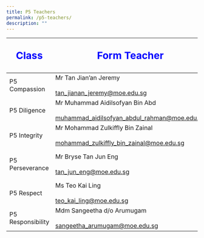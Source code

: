 ```yaml
---
title: P5 Teachers
permalink: /p5-teachers/
description: ""
---
```

| <p style="font-size: 26px; color: blue; font-weight: bold;">Class</p>|<p style="font-size: 26px; color: blue; font-weight: bold;">Form Teacher</p>                                                         | <p style="font-size: 26px; color: blue; font-weight: bold;">Co-Form Teacher  </p>                                                                                         |
|--------------------|--------------------------------------------------------------------------------------|------------------------------------------------------------------|
| P5 Compassion      | Mr Tan Jian’an Jeremy<br><br>tan_jianan_jeremy@moe.edu.sg                            | Mdm Chia-Tjen Sak Tju Cindy<br><br>chia-_tjen_sak_tju@moe.edu.sg |
| P5 Diligence       | Mr Muhammad Aidilsofyan Bin Abd <br><br>muhammad_aidilsofyan_abdul_rahman@moe.edu.sg | Mr Ramanan Ramadoss<br><br>ramanan_ramadoss@moe.edu.sg           |
| P5 Integrity       | Mr Mohammad Zulkiffly Bin Zainal<br><br>mohammad_zulkiffly_bin_zainal@moe.edu.sg     | Mdm Claire Tan<br><br>claire_tan_e_peng@moe.edu.sg               |
| P5 Perseverance    | Mr Bryse Tan Jun Eng<br><br>tan_jun_eng@moe.edu.sg                                   | Mr Mohamad Sani Bin Mohd Hafid<br><br>mohamed_sani@moe.edu.sg    |
| P5 Respect         | Ms Teo Kai Ling<br><br>teo_kai_ling@moe.edu.sg                                       | Mrs Goh-Wei Ling<br><br>wong_wei_ling_a@moe.edu.sg               |
| P5 Responsibility  | Mdm Sangeetha d/o Arumugam<br><br>sangeetha_arumugam@moe.edu.sg                      | Mdm Guo Ling Lan<br><br>guo_linglan@moe.edu.sg                   |